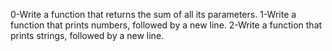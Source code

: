 0-Write a function that returns the sum of all its parameters.
1-Write a function that prints numbers, followed by a new line.
2-Write a function that prints strings, followed by a new line.
